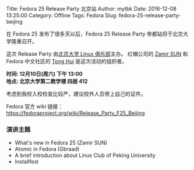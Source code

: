Title: Fedora 25 Release Party 北京站
Author: mytbk
Date: 2016-12-08 13:25:00
Category: Offline
Tags: Fedora
Slug: fedora-25-release-party-beijing

在 Fedora 25 发布了很多天以后，Fedora 25 Release Party
帝都站将于北京大学隆重召开。

这次 Release Party 由[北京大学 Linux 俱乐部](https://www.bdwm.net/v2/thread.php?bid=13)主办。
红帽公司的 [Zamir SUN](https://fedoraproject.org/wiki/User:Zsun) 和 Fedora 中文社区的 [Tong Hui](https://fedoraproject.org/wiki/User:Tonghuix)
是这次活动的组织者。

**时间: 12月10日(周六) 下午 13:00**  
**地点: 北京大学第二教学楼 四层 412**

考虑到我校入校检查比较严，建议校外人员带上自己的证件。

<!-- PELICAN_END_SUMMARY -->

Fedora 官方 wiki 链接：<https://fedoraproject.org/wiki/Release_Party_F25_Beijing>

### 演讲主题

- What's new in Fedora 25 (Zamir SUN)
- Atomic in Fedora (Gbraad)
- A brief introduction about Linux Club of Peking University
- Installfest

